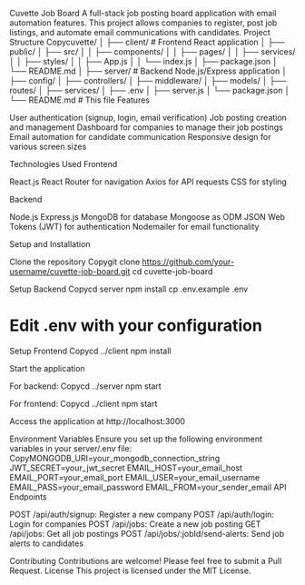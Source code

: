 Cuvette Job Board
A full-stack job posting board application with email automation features. This project allows companies to register, post job listings, and automate email communications with candidates.
Project Structure
Copycuvette/
│
├── client/             # Frontend React application
│   ├── public/
│   ├── src/
│   │   ├── components/
│   │   ├── pages/
│   │   ├── services/
│   │   ├── styles/
│   │   ├── App.js
│   │   └── index.js
│   ├── package.json
│   └── README.md
│
├── server/             # Backend Node.js/Express application
│   ├── config/
│   ├── controllers/
│   ├── middleware/
│   ├── models/
│   ├── routes/
│   ├── services/
│   ├── .env
│   ├── server.js
│   └── package.json
│
└── README.md           # This file
Features

User authentication (signup, login, email verification)
Job posting creation and management
Dashboard for companies to manage their job postings
Email automation for candidate communication
Responsive design for various screen sizes

Technologies Used
Frontend

React.js
React Router for navigation
Axios for API requests
CSS for styling

Backend

Node.js
Express.js
MongoDB for database
Mongoose as ODM
JSON Web Tokens (JWT) for authentication
Nodemailer for email functionality

Setup and Installation

Clone the repository
Copygit clone https://github.com/your-username/cuvette-job-board.git
cd cuvette-job-board

Setup Backend
Copycd server
npm install
cp .env.example .env
# Edit .env with your configuration

Setup Frontend
Copycd ../client
npm install

Start the application

For backend:
Copycd ../server
npm start

For frontend:
Copycd ../client
npm start



Access the application at http://localhost:3000

Environment Variables
Ensure you set up the following environment variables in your server/.env file:
CopyMONGODB_URI=your_mongodb_connection_string
JWT_SECRET=your_jwt_secret
EMAIL_HOST=your_email_host
EMAIL_PORT=your_email_port
EMAIL_USER=your_email_username
EMAIL_PASS=your_email_password
EMAIL_FROM=your_sender_email
API Endpoints

POST /api/auth/signup: Register a new company
POST /api/auth/login: Login for companies
POST /api/jobs: Create a new job posting
GET /api/jobs: Get all job postings
POST /api/jobs/:jobId/send-alerts: Send job alerts to candidates

Contributing
Contributions are welcome! Please feel free to submit a Pull Request.
License
This project is licensed under the MIT License.
